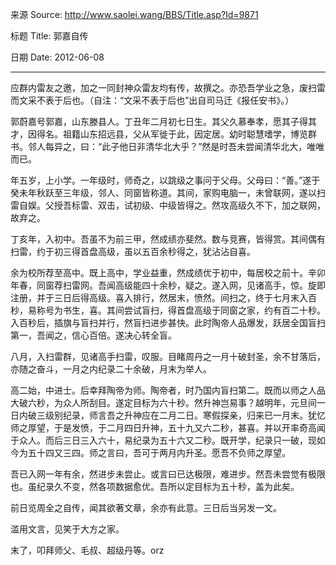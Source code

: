来源 Source: http://www.saolei.wang/BBS/Title.asp?Id=9871

标题 Title: 郭嘉自传

日期 Date: 2012-06-08
__________
应群内雷友之邀，加之一同封神众雷友均有传，故撰之。亦恐吾学业之急，废扫雷而文采不表于后也。（自注：“文采不表于后也”出自司马迁《报任安书》。）

郭蔚嘉号郭嘉，山东滕县人。丁丑年二月初七日生。其父久慕奉孝，愿其子得其才，因得名。祖籍山东招远县，父从军徙于此，因定居。幼时聪慧嗜学，博览群书。邻人每异之，曰：“此子他日非清华北大乎？”然是时吾未尝闻清华北大，唯唯而已。

年五岁，上小学。一年级时，师奇之，以跳级之事问于父母。父母曰：“善。”遂于癸未年秋跃至三年级，邻人、同窗皆称道。其间，家购电脑一，未曾联网，遂以扫雷自娱。父授吾标雷、双击，试初级、中级皆得之。然攻高级久不下，加之联网，故弃之。

丁亥年，入初中。吾虽不为前三甲，然成绩亦斐然。数与竞赛，皆得赏。其间偶有扫雷，约于初三得首盘高级，虽以五百余秒得之，犹沾沾自喜。

余为校所荐至高中。既上高中，学业益重，然成绩优于初中，每居校之前十。辛卯年春，同窗荐扫雷网。吾闻高级能四十余秒，疑之。遂入网，见诸高手，惊。旋即注册，并于三日后得高级。喜入排行，然居末，愤然。间扫之，终于七月末入百秒，易称号为书生，喜。其间尝试盲扫，得首盘高级于同窗之家，约有百二十秒。入百秒后，插旗与盲扫并行，然盲扫进步甚快。此时陶帝人品爆发，跃居全国盲扫第一，吾闻之，信心百倍。遂决心转全盲。

八月，入扫雷群，见诸高手扫雷，叹服。目睹周丹之一月十破封圣，余不甘落后，亦随之奋斗，一月之内纪录二十余破，月末为举人。

高二始，中进士。后幸拜陶帝为师。陶帝者，时乃国内盲扫第二。既而以师之人品大破六秒，为众人所刮目。遂定目标为六十秒。然升神岂易事？越明年，元旦间一日内破三级别纪录，师言吾之升神应在二月二日。寒假探亲，归来已一月末。犹忆师之厚望，于是发愤，于二月四日升神，五十九又六二秒，甚喜。并以开率奇高闻于众人。而后三日三入六十，易纪录为五十六又二秒。既开学，纪录只一破，现如今为五十四又三四。师之言曰，吾可于两月内升圣。愿吾不负师之厚望。

吾已入网一年有余，然进步未尝止。或言曰已达极限，难进步。然吾未尝觉有极限也。虽纪录久不变，然各项数据愈优。吾所以定目标为五十秒，盖为此矣。

前日览周全之自传，闻其欲著文章，余亦有此意。三日后当另发一文。

滥用文言，见笑于大方之家。

末了，叩拜师父、毛叔、超级丹等。orz